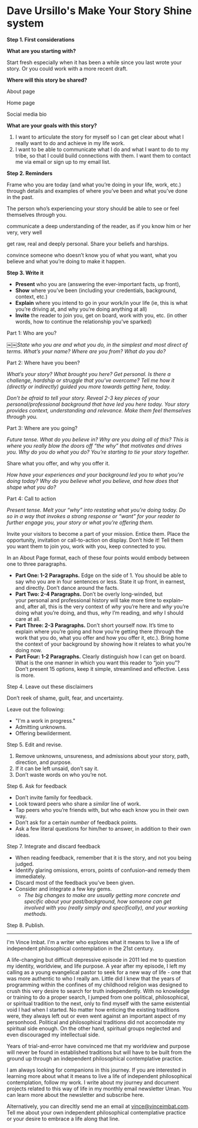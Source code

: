 # Dave Ursillo's Make Your Story Shine system

**Step 1. First considerations**

**What are you starting with?**

Start fresh especially when it has been a while since you last wrote your story. Or you could work with a more recent draft.

**Where will this story be shared?**

About page

Home page

Social media bio

**What are your goals with this story?**

1. I want to articulate the story for myself so I can get clear about what I really want to do and achieve in my life work.
2. I want to be able to communicate what I do and what I want to do to my tribe, so that I could build connections with them. I want them to contact me via email or sign up to my email list.

**Step 2. Reminders**

Frame who you are today (and what you’re doing in your life, work, etc.) through details and examples of where you’ve been and what you’ve done in the past.

The person who’s experiencing your story should be able to see or feel themselves *through* you.

communicate a deep understanding of the reader, as if you know him or her very, very well

get raw, real and deeply personal. Share your beliefs and harships.

convince someone who doesn’t know you of what you want, what you believe and what you’re doing to make it happen.

**Step 3. Write it**

- **Present** who you are (answering the ever-important facts, up front),
- **Show** where you’ve been (including your credentials, background, context, etc.)
- **Explain** where you intend to go in your work/in your life (ie, this is what you’re driving at, and why you’re doing anything at all)
- **Invite** the reader to join you, get on board, work with you, etc. (in other words, how to continue the relationship you’ve sparked)

Part 1: Who are you?

￼￼*State who you are and what you do, in the simplest and most direct of terms. What’s your name? Where are you from? What do you do?*

Part 2: Where have you been?

*What’s your story? What brought you here? Get personal. Is there a challenge, hardship or struggle that you’ve overcome? Tell me how it (directly or indirectly) guided you more towards getting here, today.*

*Don’t be afraid to tell your story. Reveal 2-3 key pieces of your personal/professional background that have led you here today. Your story provides context, understanding and relevance. Make them feel themselves through you.*

Part 3: Where are you going?

*Future tense. What do you believe in? Why are you doing all of this? This is where you really blow the doors off “the why” that motivates and drives you. Why do you do what you do? You’re starting to tie your story together.*

Share what you offer, and why you offer it.

*How have your experiences and your background led you to what you’re doing today? Why do you believe what you believe, and how does that shape what you do?*

Part 4: Call to action

*Present tense. Melt your “why” into restating what you’re doing today. Do so in a way that invokes a strong response or “want” for your reader to further engage you, your story or what you’re offering them.*

Invite your visitors to become a part of your mission. Entice them. Place the opportunity, invitation or call-to-action on display. Don’t hide it! Tell them you want them to join you, work with you, keep connected to you.

In an About Page format, each of these four points would embody between one to three paragraphs.

- **Part One: 1-2 Paragraphs.** Edge on the side of 1. You should be able to say who you are in four sentences or less. State it up front, in earnest, and directly. Don’t dance around the facts.
- **Part Two: 2-4 Paragraphs.** Don’t be overly long-winded, but your personal and professional history will take more time to explain–and, after all, this is the very context of *why* you’re here and *why* you’re doing what you’re doing, and thus, *why* I’m reading, and *why* I should care at all.
- **Part Three: 2-3 Paragraphs.** Don’t short yourself now. It’s time to explain where you’re going and how you’re getting there (through the work that you do, what you offer and how you offer it, etc.). Bring home the context of your background by showing how it relates to what you’re doing now.
- **Part Four: 1-2 Paragraphs.** Clearly distinguish how I can get on board. What is the one manner in which you want this reader to “join you”? Don’t present 15 options, keep it simple, streamlined and effective. Less is more.

Step 4. Leave out these disclaimers

Don’t reek of shame, guilt, fear, and uncertainty.

Leave out the following:

- "I'm a work in progress."
- Admitting unknowns.
- Offering bewilderment.

Step 5. Edit and revise.

1. Remove unknowns, unsureness, and admissions about your story, path, direction, and purpose.
2. If it can be left unsaid, don’t say it.
3. Don’t waste words on who you’re not.

Step 6. Ask for feedback

- Don’t invite family for feedback.
- Look toward peers who share a *similar* line of work.
- Tap peers who you’re friends with, but who each know you in their own way.
- Don’t ask for a certain *number* of feedback points.
- Ask a few literal questions for him/her to answer, in addition to their own ideas.

Step 7. Integrate and discard feedback

- When reading feedback, remember that it is the story, and not you being judged.
- Identify glaring omissions, errors, points of confusion–and remedy them immediately.
- Discard most of the feedback you’ve been given.
- Consider and integrate a few key gems.
   - *The big changes to make are usually getting more concrete and specific about your past/background, how someone can get involved with you (really simply and specifically), and your working methods.*

Step 8. Publish.

---

I'm Vince Imbat. I'm a writer who explores what it means to live a life of independent philosophical contemplation in the 21st century.

A life-changing but difficult depressive episode in 2011 led me to question my identity, worldview, and life purpose. A year after my episode, I left my calling as a young evangelical pastor to seek for a new way of life - one that was more authentic to who I really am. Little did I knew that the years of programming within the confines of my childhood religion was designed to crush this very desire to search for truth independently. With no knowledge or training to do a proper search, I jumped from one political, philosophical, or spiritual tradition to the next, only to find myself with the same existential void I had when I started. No matter how enticing the existing traditions were, they always left out or even went against an important aspect of my personhood. Political and philosophical traditions did not accomodate my spiritual side enough. On the other hand, spiritual groups neglected and even discouraged my intellectual side.

Years of trial-and-error have convinced me that my worldview and purpose will never be found in established traditions but will have to be built from the ground up through an independent philosophical contemplative practice.

I am always looking for companions in this journey. If you are interested in learning more about what it means to live a life of independent philosophical contemplation, follow my work. I write about my journey and document projects related to this way of life in my monthly email newsletter Uman. You can learn more about the newsletter and subscribe here.

Alternatively, you can direcltly send me an email at vince@vinceimbat.com. Tell me about your own independent philosophical contemplative practice or your desire to embrace a life along that line.

